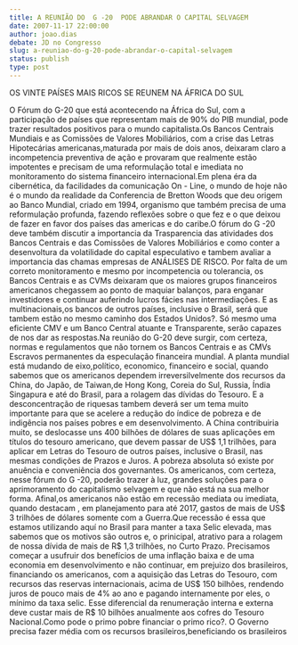 ```yaml
---
title: A REUNIÃO DO  G -20  PODE ABRANDAR O CAPITAL SELVAGEM
date: 2007-11-17 22:00:00
author: joao.dias
debate: JD no Congresso
slug: a-reuniao-do-g-20-pode-abrandar-o-capital-selvagem
status: publish 
type: post
---
```


OS VINTE PAÍSES MAIS RICOS SE REUNEM NA ÁFRICA DO SUL  

  

  

O Fórum do G-20 que está acontecendo na África do Sul, com a participação de países que representam mais de 90% do PIB mundial, pode trazer resultados positivos para o mundo capitalista.Os Bancos Centrais Mundiais e as Comissões de Valores Mobiliários, com a crise das Letras Hipotecárias americanas,maturada por mais de dois anos, deixaram claro a incompetencia preventiva de ação e provaram que realmente estão impotentes e precisam de uma reformulação total e imediata no monitoramento do sistema financeiro internacional.Em plena éra da cibernética, da facilidades da comunicação On - Line, o mundo de hoje não é o mundo da realidade da Conferencia de Bretton Woods que deu origem ao Banco Mundial, criado em 1994, organismo que também precisa de uma reformulação profunda, fazendo reflexões sobre o que fez e o que deixou de fazer en favor dos países das americas e do caribe.O fórum do G -20 deve também discutir a importancia da Trasparencia das atividades dos Bancos Centrais e das Comissões de Valores Mobiliários e como conter a desenvoltura da volatilidade do capital especulativo e tambem avaliar a importancia das chamas empresas de ANÁLISES DE RISCO. Por falta de um correto monitoramento e mesmo por incompetencia ou tolerancia, os Bancos Centrais e as CVMs deixaram que os maiores grupos financeiros americanos chegassem ao ponto de maquiar balanços, para enganar investidores e continuar auferindo lucros fácies nas intermediações. E as multinacionais,os bancos de outros países, inclusive o Brasil, será que tambem estão no mesmo caminho dos Estados Unidos?. Só mesmo uma eficiente CMV e um Banco Central atuante e Transparente, serão capazes de nos dar as respostas.Na reunião do G-20 deve surgir, com certeza, normas e regulamentos que não tornem os Bancos Centrais e as CMVs Escravos permanentes da especulação financeira mundial. A planta mundial está mudando de eixo,político, economico, financeiro e social, quando sabemos que os americanos dependem irreversilvelmente dos recursos da China, do Japão, de Taiwan,de Hong Kong, Coreia do Sul, Russia, Índia Singapura e até do Brasil, para a rolagem das dívidas do Tesouro. E a desconcentração de riquesas tambem deverá ser um tema muito importante para que se acelere a redução do índice de pobreza e de indigência nos países pobres e em desenvolvimento. A China contribuiria muito, se deslocasse uns 400 bilhões de dólares de suas aplicações em títulos do tesouro americano, que devem passar de US$ 1,1 trilhões, para aplicar em Letras do Tesouro de outros países, inclusive o Brasil, nas mesmas condições de Prazos e Juros. A pobreza absoluta só existe por anuência e conveniência dos governantes. Os americanos, com certeza, nesse fórum do G -20, poderão trazer à luz, grandes soluções para o aprimoramento do capitalismo selvagem e que não está na sua melhor forma. Afinal,os americanos não estão em recessão mediata ou imediata, quando destacam , em planejamento para até 2017, gastos de mais de US$ 3 trilhões de dólares somente com a Guerra.Que recessão é essa que estamos utilizando aquí no Brasil para manter a taxa Selic elevada, mas sabemos que os motivos são outros e, o prinicipal, atrativo para a rolagem de nossa dívida de mais de R$ 1,3 trilhões, no Curto Prazo. Precisamos começar a usufruir dos benefícios de uma inflação baixa e de uma economia em desenvolvimento e não continuar, em prejuizo dos brasileiros, financiando os americanos, com a aquisição das Letras do Tesouro, com recursos das reservas internacionais, acima de US$ 150 bilhões, rendendo juros de pouco mais de 4% ao ano e pagando internamente por eles, o mínimo da taxa selic. Esse diferencial da renumeração interna e externa deve custar mais de R$ 10 bilhões anualmente aos cofres do Tesouro Nacional.Como pode o primo pobre financiar o primo rico?. O Governo precisa fazer média com os recursos brasileiros,beneficiando os brasileiros
